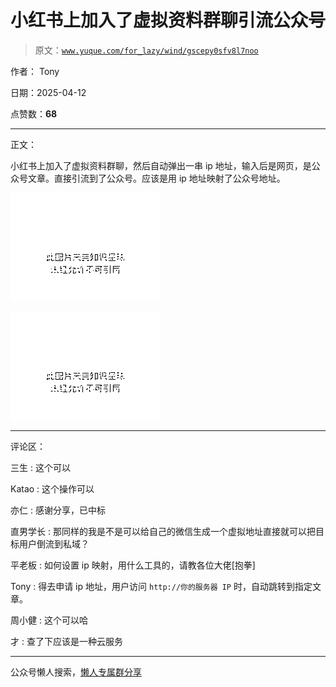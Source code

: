 # 小红书上加入了虚拟资料群聊引流公众号

> 原文：[`www.yuque.com/for_lazy/wind/gscepy0sfv8l7noo`](https://www.yuque.com/for_lazy/wind/gscepy0sfv8l7noo)

作者： Tony

日期：2025-04-12

点赞数：**68**

* * *

正文：

小红书上加入了虚拟资料群聊，然后自动弹出一串 ip 地址，输入后是网页，是公众号文章。直接引流到了公众号。应该是用 ip 地址映射了公众号地址。

![](img/6d6e6e3d91bbcdd47dbb08be73a61b8c.png "None")

![](img/29a6c6ffb9e78cd8e90e0622009ac5f5.png "None")

* * *

评论区：

三生 : 这个可以

Katao : 这个操作可以

亦仁 : 感谢分享，已中标

直男学长 : 那同样的我是不是可以给自己的微信生成一个虚拟地址直接就可以把目标用户倒流到私域？

平老板 : 如何设置 ip 映射，用什么工具的，请教各位大佬[抱拳]

Tony : 得去申请 ip 地址，用户访问 `http://你的服务器 IP` 时，自动跳转到指定文章。

周小健 : 这个可以哈

才 : 查了下应该是一种云服务

* * *

公众号懒人搜索，[懒人专属群分享](https://lazybook.fun/#/blog/group)
